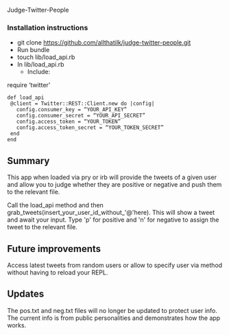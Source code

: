 Judge-Twitter-People

### Installation instructions

* git clone https://github.com/allthatilk/judge-twitter-people.git
* Run bundle
* touch lib/load_api.rb
* In lib/load_api.rb
    * Include:

require ‘twitter’
```
def load_api
 @client = Twitter::REST::Client.new do |config|
   config.consumer_key = “YOUR_API_KEY”
   config.consumer_secret = “YOUR_API_SECRET”
   config.access_token = “YOUR_TOKEN”
   config.access_token_secret = “YOUR_TOKEN_SECRET”
 end
end
```

## Summary

This app when loaded via pry or irb will provide the tweets of a given user and allow you to judge whether they are positive or negative and push them to the relevant file.

Call the load_api method and then grab_tweets(insert_your_user_id_without_'@'here). This will show a tweet and await your input. Type 'p' for positive and 'n' for negative to assign the tweet to the relevant file.

## Future improvements

Access latest tweets from random users or allow to specify user via method without having to reload your REPL.

## Updates

The pos.txt and neg.txt files will no longer be updated to protect user info. The current info is from public personalities and demonstrates how the app works.
